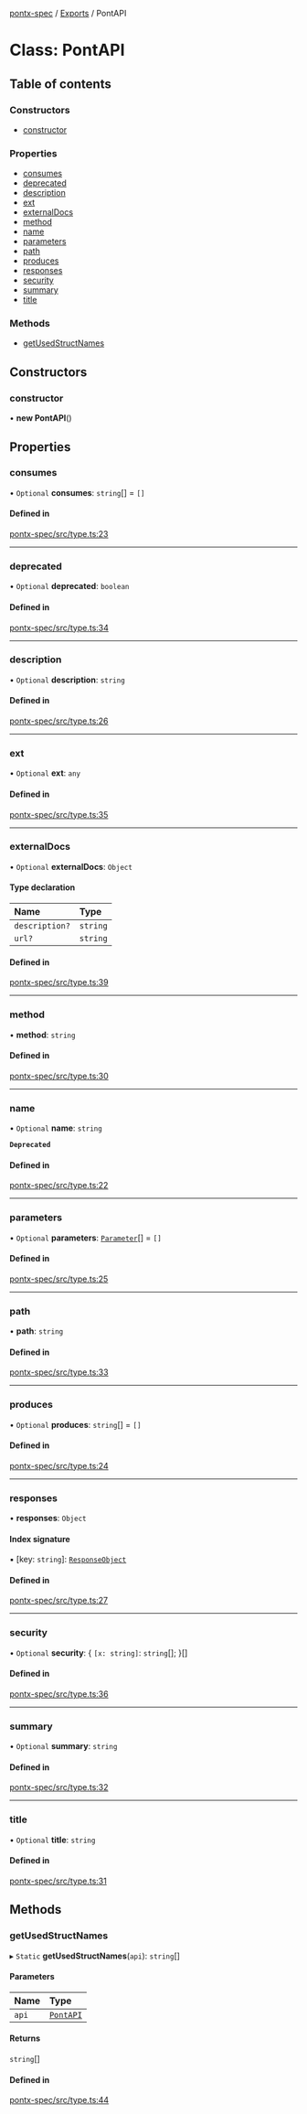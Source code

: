 [pontx-spec](../README.md) / [Exports](../modules.md) / PontAPI

# Class: PontAPI

## Table of contents

### Constructors

- [constructor](PontAPI.md#constructor)

### Properties

- [consumes](PontAPI.md#consumes)
- [deprecated](PontAPI.md#deprecated)
- [description](PontAPI.md#description)
- [ext](PontAPI.md#ext)
- [externalDocs](PontAPI.md#externaldocs)
- [method](PontAPI.md#method)
- [name](PontAPI.md#name)
- [parameters](PontAPI.md#parameters)
- [path](PontAPI.md#path)
- [produces](PontAPI.md#produces)
- [responses](PontAPI.md#responses)
- [security](PontAPI.md#security)
- [summary](PontAPI.md#summary)
- [title](PontAPI.md#title)

### Methods

- [getUsedStructNames](PontAPI.md#getusedstructnames)

## Constructors

### constructor

• **new PontAPI**()

## Properties

### consumes

• `Optional` **consumes**: `string`[] = `[]`

#### Defined in

[pontx-spec/src/type.ts:23](https://github.com/pontjs/pontx/tree/main/packages/pontx-spec/src/type.ts#L23)

___

### deprecated

• `Optional` **deprecated**: `boolean`

#### Defined in

[pontx-spec/src/type.ts:34](https://github.com/pontjs/pontx/tree/main/packages/pontx-spec/src/type.ts#L34)

___

### description

• `Optional` **description**: `string`

#### Defined in

[pontx-spec/src/type.ts:26](https://github.com/pontjs/pontx/tree/main/packages/pontx-spec/src/type.ts#L26)

___

### ext

• `Optional` **ext**: `any`

#### Defined in

[pontx-spec/src/type.ts:35](https://github.com/pontjs/pontx/tree/main/packages/pontx-spec/src/type.ts#L35)

___

### externalDocs

• `Optional` **externalDocs**: `Object`

#### Type declaration

| Name | Type |
| :------ | :------ |
| `description?` | `string` |
| `url?` | `string` |

#### Defined in

[pontx-spec/src/type.ts:39](https://github.com/pontjs/pontx/tree/main/packages/pontx-spec/src/type.ts#L39)

___

### method

• **method**: `string`

#### Defined in

[pontx-spec/src/type.ts:30](https://github.com/pontjs/pontx/tree/main/packages/pontx-spec/src/type.ts#L30)

___

### name

• `Optional` **name**: `string`

**`Deprecated`**

#### Defined in

[pontx-spec/src/type.ts:22](https://github.com/pontjs/pontx/tree/main/packages/pontx-spec/src/type.ts#L22)

___

### parameters

• `Optional` **parameters**: [`Parameter`](Parameter.md)[] = `[]`

#### Defined in

[pontx-spec/src/type.ts:25](https://github.com/pontjs/pontx/tree/main/packages/pontx-spec/src/type.ts#L25)

___

### path

• **path**: `string`

#### Defined in

[pontx-spec/src/type.ts:33](https://github.com/pontjs/pontx/tree/main/packages/pontx-spec/src/type.ts#L33)

___

### produces

• `Optional` **produces**: `string`[] = `[]`

#### Defined in

[pontx-spec/src/type.ts:24](https://github.com/pontjs/pontx/tree/main/packages/pontx-spec/src/type.ts#L24)

___

### responses

• **responses**: `Object`

#### Index signature

▪ [key: `string`]: [`ResponseObject`](../modules.md#responseobject)

#### Defined in

[pontx-spec/src/type.ts:27](https://github.com/pontjs/pontx/tree/main/packages/pontx-spec/src/type.ts#L27)

___

### security

• `Optional` **security**: \{ `[x: string]`: `string`[];  }[]

#### Defined in

[pontx-spec/src/type.ts:36](https://github.com/pontjs/pontx/tree/main/packages/pontx-spec/src/type.ts#L36)

___

### summary

• `Optional` **summary**: `string`

#### Defined in

[pontx-spec/src/type.ts:32](https://github.com/pontjs/pontx/tree/main/packages/pontx-spec/src/type.ts#L32)

___

### title

• `Optional` **title**: `string`

#### Defined in

[pontx-spec/src/type.ts:31](https://github.com/pontjs/pontx/tree/main/packages/pontx-spec/src/type.ts#L31)

## Methods

### getUsedStructNames

▸ `Static` **getUsedStructNames**(`api`): `string`[]

#### Parameters

| Name | Type |
| :------ | :------ |
| `api` | [`PontAPI`](PontAPI.md) |

#### Returns

`string`[]

#### Defined in

[pontx-spec/src/type.ts:44](https://github.com/pontjs/pontx/tree/main/packages/pontx-spec/src/type.ts#L44)
